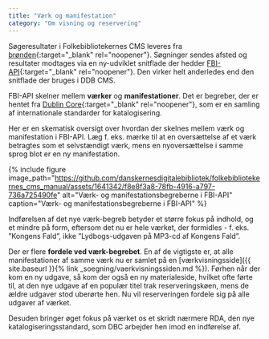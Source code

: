```yaml
---
title: "Værk og manifestation"
category: "Om visning og reservering"
---
```

Søgeresultater i  Folkebibliotekernes CMS leveres fra [brønden](https://www.dbc.dk/fbi/databronden){:target="_blank" rel="noopener"}. Søgninger sendes afsted og resultater modtages via en ny-udviklet snitflade der hedder [FBI-API](https://fbi-api.dbc.dk/){:target="_blank" rel="noopener"}. Den virker helt anderledes end den snitflade der bruges i DDB CMS.

FBI-API skelner mellem **værker** og **manifestationer**. Det er begreber, der er hentet fra [Dublin Core](https://www.dublincore.org/){:target="_blank" rel="noopener"}, som er en samling af internationale standarder for katalogisering.

Her er en skematisk oversigt over hvordan der skelnes mellem værk og manifestation i FBI-API. Læg f. eks. mærke til at en oversættelse af et værk betragtes som et selvstændigt værk, mens en nyoversættelse i samme sprog blot er en ny manifestation.

{% include figure image_path="https://github.com/danskernesdigitalebibliotek/folkebibliotekernes_cms_manual/assets/1641342/f8e8f3a8-78fb-4916-a797-736a725490fe" alt="Værk- og manifestationsbegreberne i FBI-API" caption="Værk- og manifestationsbegreberne i FBI-API" %} 

Indførelsen af det nye værk-begreb betyder et større fokus på indhold, og et mindre på form, eftersom det nu er hele værket, der formidles - f. eks. ”Kongens Fald”, ikke ”Lydbogs-udgaven på MP3-cd af Kongens Fald”.

Der er flere **fordele ved værk-begrebet**. En af de vigtigste er, at alle manifestationer af samme værk nu er samlet på en [værkvisningsside]({{ site.baseurl }}{% link _soegning/vaerkvisningssiden.md %}). Førhen når der kom en ny udgave, så kom der også en ny materialeside, hvilket ofte førte til, at den nye udgave af en populær titel trak reserveringskøen, mens de ældre udgaver stod uberørte hen. Nu vil reserveringen fordele sig på alle udgaver af værket.

Desuden bringer øget fokus på værket os et skridt nærmere RDA, den nye katalogiseringsstandard, som DBC arbejder hen imod en indførelse af.
